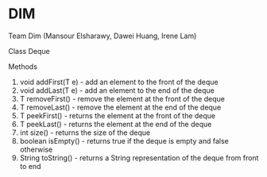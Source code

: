 # DIM
Team Dim (Mansour Elsharawy, Dawei Huang, Irene Lam)

Class Deque

Methods
1) void addFirst(T e) - add an element to the front of the deque
2) void addLast(T e) - add an element to the end of the deque
3) T removeFirst() - remove the element at the front of the deque
4) T removeLast() - remove the element at the end of the deque
5) T peekFirst() - returns the element at the front of the deque
6) T peekLast() - returns the element at the end of the deque
7) int size() - returns the size of the deque
8) boolean isEmpty() - returns true if the deque is empty and false otherwise
9) String toString() - returns a String representation of the deque from front to end
